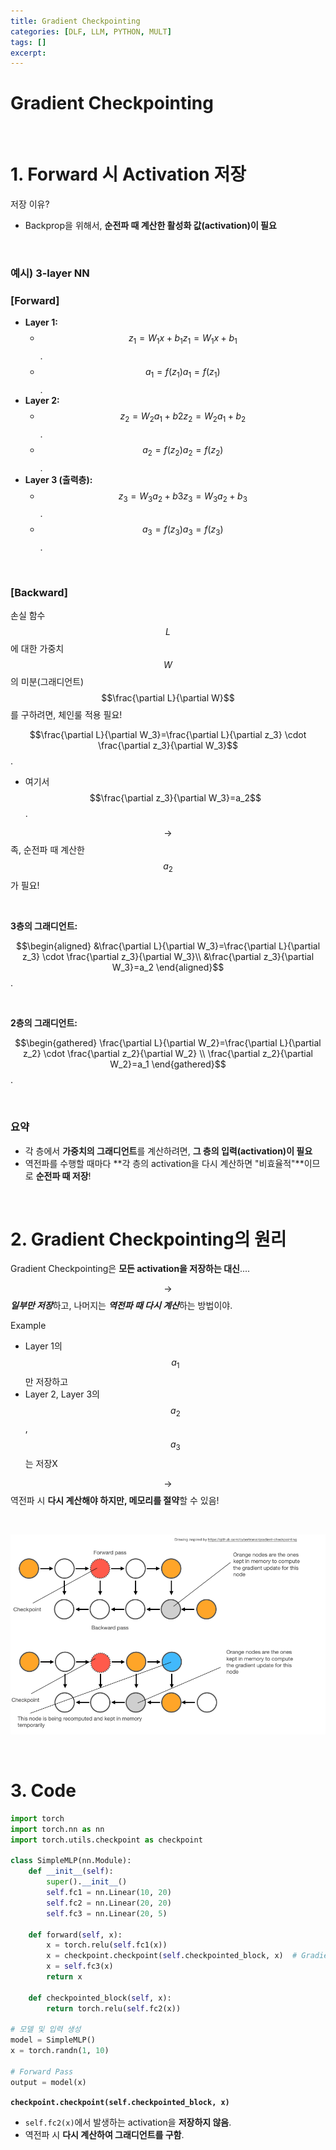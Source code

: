 ```yaml
---
title: Gradient Checkpointing
categories: [DLF, LLM, PYTHON, MULT]
tags: []
excerpt: 
---
```


<script src="https://cdn.mathjax.org/mathjax/latest/MathJax.js?config=TeX-AMS-MML_HTMLorMML" type="text/javascript"></script>

# Gradient Checkpointing

<br>

# 1. Forward 시 Activation 저장

저장 이유?

- Backprop을 위해서, **순전파 때 계산한 활성화 값(activation)이 필요**

<br>

### 예시) 3-layer NN

### [Forward]

- **Layer 1:**
  - $$z_1=W_1x+b_1z_1 = W_1 x + b_1$$.
  - $$a_1=f(z_1)a_1 = f(z_1)$$.
- **Layer 2:**
  - $$z_2=W_2a_1+b2z_2 = W_2 a_1 + b_2$$.
  - $$a_2=f(z_2)a_2 = f(z_2)$$.
- **Layer 3 (출력층):**
  - $$z_3=W_3a_2+b3z_3 = W_3 a_2 + b_3$$.
  - $$a_3=f(z_3)a_3 = f(z_3)$$.

<br>

### [Backward]

손실 함수 $$L$$ 에 대한 가중치 $$W$$ 의 미분(그래디언트) $$\frac{\partial L}{\partial W}$$ 를 구하려면, 체인룰 적용 필요!

$$\frac{\partial L}{\partial W_3}=\frac{\partial L}{\partial z_3} \cdot \frac{\partial z_3}{\partial W_3}$$.

- 여기서 $$\frac{\partial z_3}{\partial W_3}=a_2$$.

$$\rightarrow$$ 족, 순전파 때 계산한 $$a_2$$ 가 필요!

<br>

**3층의 그래디언트:**

$$\begin{aligned}
&\frac{\partial L}{\partial W_3}=\frac{\partial L}{\partial z_3} \cdot \frac{\partial z_3}{\partial W_3}\\
&\frac{\partial z_3}{\partial W_3}=a_2
\end{aligned}$$.

<br>

**2층의 그래디언트:**

$$\begin{gathered}
\frac{\partial L}{\partial W_2}=\frac{\partial L}{\partial z_2} \cdot \frac{\partial z_2}{\partial W_2} \\
\frac{\partial z_2}{\partial W_2}=a_1
\end{gathered}$$.

<br>

### 요약

- 각 층에서 **가중치의 그래디언트**를 계산하려면, **그 층의 입력(activation)이 필요**
- 역전파를 수행할 때마다 **각 층의 activation을 다시 계산하면 "비효율적"**이므로 **순전파 때 저장**!

<br>

# 2. Gradient Checkpointing의 원리

Gradient Checkpointing은 **모든 activation을 저장하는 대신**....

$$\rightarrow$$ ***일부만 저장***하고, 나머지는 ***역전파 때 다시 계산***하는 방법이야.

Example

- Layer 1의 $$a_1$$ 만 저장하고
- Layer 2, Layer 3의 $$a_2$$, $$a_3$$ 는 저장X

$$\rightarrow$$ 역전파 시 **다시 계산해야 하지만, 메모리를 절약**할 수 있음!

<br>

![figure2](/assets/img/llm/img503.png)

<br>

# 3. Code

```python
import torch
import torch.nn as nn
import torch.utils.checkpoint as checkpoint

class SimpleMLP(nn.Module):
    def __init__(self):
        super().__init__()
        self.fc1 = nn.Linear(10, 20)
        self.fc2 = nn.Linear(20, 20)
        self.fc3 = nn.Linear(20, 5)

    def forward(self, x):
        x = torch.relu(self.fc1(x))  
        x = checkpoint.checkpoint(self.checkpointed_block, x)  # Gradient Checkpoint 적용
        x = self.fc3(x)
        return x

    def checkpointed_block(self, x):
        return torch.relu(self.fc2(x))  

# 모델 및 입력 생성
model = SimpleMLP()
x = torch.randn(1, 10)

# Forward Pass
output = model(x)

```

 **`checkpoint.checkpoint(self.checkpointed_block, x)`**

- `self.fc2(x)`에서 발생하는 activation을 **저장하지 않음**.
- 역전파 시 **다시 계산하여 그래디언트를 구함**.
